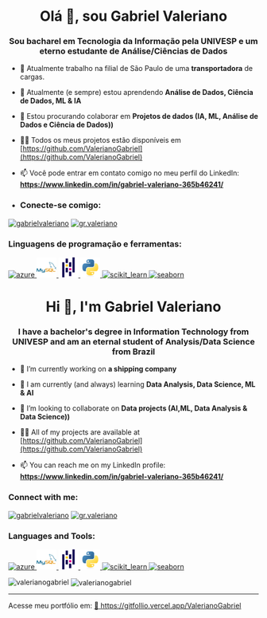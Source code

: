 <h1 align="center">Olá 👋, sou Gabriel Valeriano</h1>
<h3 align="center">Sou bacharel em Tecnologia da Informação pela UNIVESP e um eterno estudante de Análise/Ciências de Dados</h3>

- 🔭 Atualmente trabalho na filial de São Paulo de uma **transportadora** de cargas.

- 🌱 Atualmente (e sempre) estou aprendendo **Análise de Dados, Ciência de Dados, ML & IA**

- 👯 Estou procurando colaborar em **Projetos de dados (IA, ML, Análise de Dados e Ciência de Dados))**

- 👨‍💻 Todos os meus projetos estão disponíveis em [https://github.com/ValerianoGabriel](https://github.com/ValerianoGabriel)

- 📫 Você pode entrar em contato comigo no meu perfil do LinkedIn: **https://www.linkedin.com/in/gabriel-valeriano-365b46241/**

- <h3 align="left">Conecte-se comigo:</h3>
<p align="left">
<a href="https://kaggle.com/gabrielvaleriano" target="blank"><img align="center" src="https://raw.githubusercontent.com/rahuldkjain/github-profile-readme-generator/master/src/images/icons/Social/kaggle.svg" alt="gabrielvaleriano" height="30" width="40" /></a>
<a href="https://instagram.com/gr.valeriano" target="blank"><img align="center" src="https://raw.githubusercontent.com/rahuldkjain/github-profile-readme-generator/master/src/images/icons/Social/instagram.svg" alt="gr.valeriano" height="30" width="40" /></a>
</p>

<h3 align="left">Linguagens de programação e ferramentas:</h3>
<p align="left"> <a href="https://azure.microsoft.com/en-in/" target="_blank" rel="noreferrer"> <img src="https://www.vectorlogo.zone/logos/microsoft_azure/microsoft_azure-icon.svg" alt="azure" width="40" height="40"/> </a> <a href="https://www.mysql.com/" target="_blank" rel="noreferrer"> <img src="https://raw.githubusercontent.com/devicons/devicon/master/icons/mysql/mysql-original-wordmark.svg" alt="mysql" width="40" height="40"/> </a> <a href="https://pandas.pydata.org/" target="_blank" rel="noreferrer"> <img src="https://raw.githubusercontent.com/devicons/devicon/2ae2a900d2f041da66e950e4d48052658d850630/icons/pandas/pandas-original.svg" alt="pandas" width="40" height="40"/> </a> <a href="https://www.python.org" target="_blank" rel="noreferrer"> <img src="https://raw.githubusercontent.com/devicons/devicon/master/icons/python/python-original.svg" alt="python" width="40" height="40"/> </a> <a href="https://scikit-learn.org/" target="_blank" rel="noreferrer"> <img src="https://upload.wikimedia.org/wikipedia/commons/0/05/Scikit_learn_logo_small.svg" alt="scikit_learn" width="40" height="40"/> </a> <a href="https://seaborn.pydata.org/" target="_blank" rel="noreferrer"> <img src="https://seaborn.pydata.org/_images/logo-mark-lightbg.svg" alt="seaborn" width="40" height="40"/> </a> </p>

<h1 align="center">Hi 👋, I'm Gabriel Valeriano</h1>
<h3 align="center">I have a bachelor's degree in Information Technology from UNIVESP and am an eternal student of Analysis/Data Science from Brazil</h3>

- 🔭 I’m currently working on **a shipping company**

- 🌱 I am currently (and always) learning **Data Analysis, Data Science, ML & AI**

- 👯 I’m looking to collaborate on **Data projects (AI,ML, Data Analysis & Data Science))**

- 👨‍💻 All of my projects are available at [https://github.com/ValerianoGabriel](https://github.com/ValerianoGabriel)

- 📫 You can reach me on my LinkedIn profile: **https://www.linkedin.com/in/gabriel-valeriano-365b46241/**

<h3 align="left">Connect with me:</h3>
<p align="left">
<a href="https://kaggle.com/gabrielvaleriano" target="blank"><img align="center" src="https://raw.githubusercontent.com/rahuldkjain/github-profile-readme-generator/master/src/images/icons/Social/kaggle.svg" alt="gabrielvaleriano" height="30" width="40" /></a>
<a href="https://instagram.com/gr.valeriano" target="blank"><img align="center" src="https://raw.githubusercontent.com/rahuldkjain/github-profile-readme-generator/master/src/images/icons/Social/instagram.svg" alt="gr.valeriano" height="30" width="40" /></a>
</p>

<h3 align="left">Languages and Tools:</h3>
<p align="left"> <a href="https://azure.microsoft.com/en-in/" target="_blank" rel="noreferrer"> <img src="https://www.vectorlogo.zone/logos/microsoft_azure/microsoft_azure-icon.svg" alt="azure" width="40" height="40"/> </a> <a href="https://www.mysql.com/" target="_blank" rel="noreferrer"> <img src="https://raw.githubusercontent.com/devicons/devicon/master/icons/mysql/mysql-original-wordmark.svg" alt="mysql" width="40" height="40"/> </a> <a href="https://pandas.pydata.org/" target="_blank" rel="noreferrer"> <img src="https://raw.githubusercontent.com/devicons/devicon/2ae2a900d2f041da66e950e4d48052658d850630/icons/pandas/pandas-original.svg" alt="pandas" width="40" height="40"/> </a> <a href="https://www.python.org" target="_blank" rel="noreferrer"> <img src="https://raw.githubusercontent.com/devicons/devicon/master/icons/python/python-original.svg" alt="python" width="40" height="40"/> </a> <a href="https://scikit-learn.org/" target="_blank" rel="noreferrer"> <img src="https://upload.wikimedia.org/wikipedia/commons/0/05/Scikit_learn_logo_small.svg" alt="scikit_learn" width="40" height="40"/> </a> <a href="https://seaborn.pydata.org/" target="_blank" rel="noreferrer"> <img src="https://seaborn.pydata.org/_images/logo-mark-lightbg.svg" alt="seaborn" width="40" height="40"/> </a> </p>

<p><img align="left" src="https://github-readme-stats.vercel.app/api/top-langs?username=valerianogabriel&show_icons=true&locale=en&layout=compact" alt="valerianogabriel" /></p>

<p>&nbsp;<img align="center" src="https://github-readme-stats.vercel.app/api?username=valerianogabriel&show_icons=true&locale=en" alt="valerianogabriel" /></p>

________________________________________________________________________________________________________________________________________________________________________________




Acesse meu portfólio em: 
<a href="https://gitfollio.vercel.app/ValerianoGabriel"> 🔗
  https://gitfollio.vercel.app/ValerianoGabriel
</a>

<!-- GitFolio:start
{
  "gitfolio": "on",
  "name": "Gabriel Valeriano",
  "email": "gr.valeriano98@gmail.com",
  "tagline": "Data Science / Data Analysis",
  "avatar_url": "https://avatars.githubusercontent.com/u/161485475?v=4",
  "website": "https://valerianogabriel.github.io/portfolio_projects/",
  "githubUser": "ValerianoGabriel",
  "linkedinUser": "https://www.linkedin.com/in/gabriel-valeriano-365b46241/",
  "about": "Meu nome é Gabriel Valeriano, sou bacharel em Tecnologia da Informação pela UNIVESP e trabalho como Assistente Administrativo em uma transportadora com filial em SP.

Busco uma oportunidade para trabalhar profissionalmente como Cientista de Dados para melhorar as tomadas de decisões da empresa utilizando dados, trazendo melhores resultados e menores custos.",
  "showStars": false,
  "showFollowers": false,
  "followers": 0,
  "following": 0,
  "themeId": "modern",
  "tech": [
  "Python",
  "SQL",
  "MySQL",
  "Matplotlib",
  "Seaborn",
  "Pandas"
],
  "projects": [
  {
    "id": 926589281,
    "repoName": "Data-Science",
    "url": "https://github.com/ValerianoGabriel/Data-Science",
    "stars": 0,
    "description": "Praticando Pandas utilizando o Jupyter Notebook, tendo como base um Dataset do mercado imobiliário australiano retirado do Kaggle",
    "image": "https://www.gisma.com/programmes/undergraduate/bsc-data-science-ai-and-digital-business",
    "techs": [
      "Pandas",
      "Jupyter"
    ],
    "deploy": "",
    "highlighted": true
  },
  {
    "id": 810479952,
    "repoName": "Python",
    "url": "https://github.com/ValerianoGabriel/Python",
    "stars": 0,
    "description": "Exercícios práticos feitos no curso de Programação em Python pelo SENAI Suzano",
    "image": "https://commons.wikimedia.org/wiki/File:Python_logo_01.svg",
    "techs": [
      "Python"
    ],
    "deploy": "",
    "highlighted": false
  },
  {
    "id": 863841104,
    "repoName": "Database",
    "url": "https://github.com/ValerianoGabriel/Database",
    "stars": 0,
    "description": "Exercícios de SQL feitos em cursos da Udemy",
    "image": "https://www.svgrepo.com/svg/499816/database",
    "techs": [
      "SQL"
    ],
    "deploy": "",
    "highlighted": false
  }
]
}
GitFolio:end -->
  

